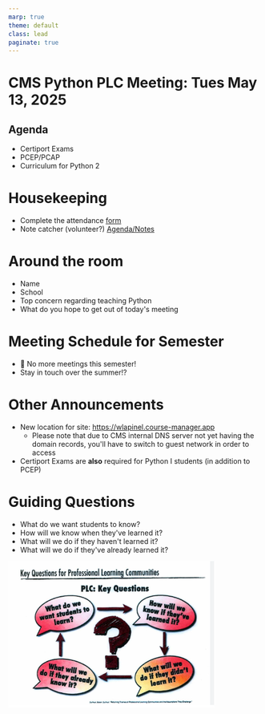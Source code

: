 ```yaml
---
marp: true
theme: default
class: lead
paginate: true
---
```


<!-- headingDivider: 1 -->
<!-- backgroundColor: black -->
<!-- class: invert -->

<!-- header: Home: [whlapinel.github.io/python-plc/](/python-plc/) -->

# CMS Python PLC Meeting: Tues May 13, 2025

## Agenda

- Certiport Exams
- PCEP/PCAP
- Curriculum for Python 2

# Housekeeping

- Complete the attendance [form](https://343b.edulnk.com/e/xv2a34/3mkWSd?__$u__)
- Note catcher (volunteer?) [Agenda/Notes](https://docs.google.com/document/d/1yypYvem85YBIFiSV0Aonn7ChdhO1Zm9VhdYyL3tJKQg/edit?usp=sharing)

# Around the room

- Name
- School
- Top concern regarding teaching Python
- What do you hope to get out of today's meeting

# Meeting Schedule for Semester

- 🥳 No more meetings this semester!
- Stay in touch over the summer!?

# Other Announcements

- New location for site: <https://wlapinel.course-manager.app>
  - Please note that due to CMS internal DNS server not yet having the domain records, you'll have to switch to guest network in order to access
- Certiport Exams are **also** required for Python I students (in addition to PCEP)

# Guiding Questions

- What do we want students to know?
- How will we know when they've learned it?
- What will we do if they haven't learned it?
- What will we do if they've already learned it?

![Questions bg right 100% contain](../images/questions.png)
